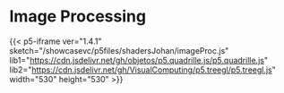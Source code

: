 # Image Processing


{{< p5-iframe ver="1.4.1" sketch="/showcasevc/p5files/shadersJohan/imageProc.js" lib1="https://cdn.jsdelivr.net/gh/objetos/p5.quadrille.js/p5.quadrille.js" lib2="https://cdn.jsdelivr.net/gh/VisualComputing/p5.treegl/p5.treegl.js" width="530" height="530" >}}